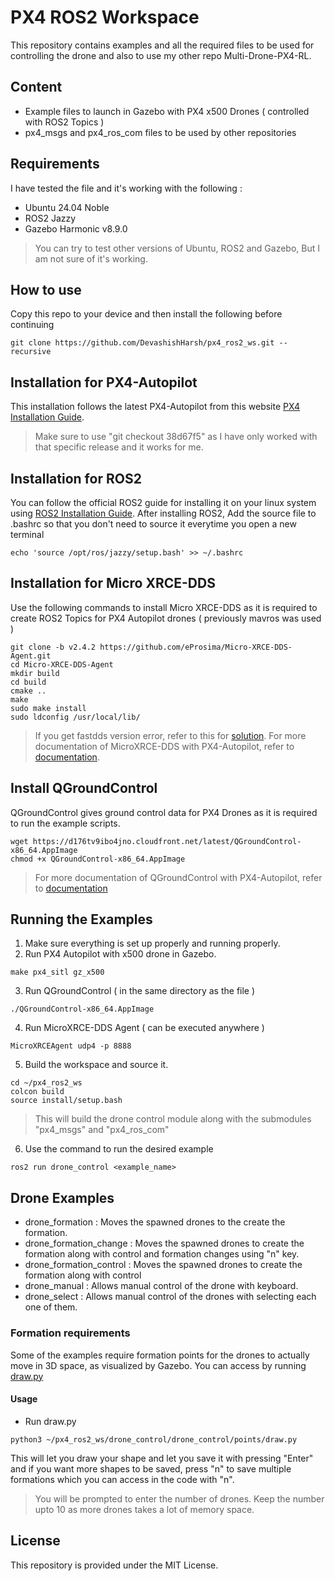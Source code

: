 # PX4 ROS2 Workspace
This repository contains examples and all the required files to be used for controlling the drone and also to use my other repo Multi-Drone-PX4-RL. 

## Content
- Example files to launch in Gazebo with PX4 x500 Drones ( controlled with ROS2 Topics )
- px4_msgs and px4_ros_com files to be used by other repositories

## Requirements
I have tested the file and it's working with the following :
- Ubuntu 24.04 Noble
- ROS2 Jazzy
- Gazebo Harmonic v8.9.0
> You can try to test other versions of Ubuntu, ROS2 and Gazebo, But I am not sure of it's working.

## How to use 
Copy this repo to your device and then install the following before continuing
```
git clone https://github.com/DevashishHarsh/px4_ros2_ws.git --recursive
```

## Installation for PX4-Autopilot
This installation follows the latest PX4-Autopilot from this website [PX4 Installation Guide](https://docs.px4.io/main/en/dev_setup/building_px4).
> Make sure to use "git checkout 38d67f5" as I have only worked with that specific release and it works for me.

## Installation for ROS2
You can follow the official ROS2 guide for installing it on your linux system using [ROS2 Installation Guide](https://docs.ros.org/en/jazzy/Installation.html).
After installing ROS2, Add the source file to .bashrc so that you don't need to source it everytime you open a new terminal
```
echo 'source /opt/ros/jazzy/setup.bash' >> ~/.bashrc
```

## Installation for Micro XRCE-DDS
Use the following commands to install Micro XRCE-DDS as it is required to create ROS2 Topics for PX4 Autopilot drones ( previously mavros was used )
```
git clone -b v2.4.2 https://github.com/eProsima/Micro-XRCE-DDS-Agent.git
cd Micro-XRCE-DDS-Agent
mkdir build
cd build
cmake ..
make
sudo make install
sudo ldconfig /usr/local/lib/
```
> If you get fastdds version error, refer to this for [solution](https://github.com/PX4/PX4-Autopilot/issues/24477).
> For more documentation of MicroXRCE-DDS with PX4-Autopilot, refer to [documentation](https://docs.px4.io/main/en/middleware/uxrce_dds.html#starting-the-agent).

## Install QGroundControl
QGroundControl gives ground control data for PX4 Drones as it is required to run the example scripts.
```
wget https://d176tv9ibo4jno.cloudfront.net/latest/QGroundControl-x86_64.AppImage
chmod +x QGroundControl-x86_64.AppImage
```
>  For more documentation of QGroundControl with PX4-Autopilot, refer to [documentation](https://docs.px4.io/main/en/getting_started/px4_basic_concepts.html#qgc)

## Running the Examples
1. Make sure everything is set up properly and running properly.
2. Run PX4 Autopilot with x500 drone in Gazebo.
```
make px4_sitl gz_x500
```
3. Run QGroundControl ( in the same directory as the file )
```
./QGroundControl-x86_64.AppImage
```
4. Run MicroXRCE-DDS Agent ( can be executed anywhere )
```
MicroXRCEAgent udp4 -p 8888
```
5. Build the workspace and source it.
```
cd ~/px4_ros2_ws
colcon build
source install/setup.bash
```
> This will build the drone control module along with the submodules "px4_msgs" and "px4_ros_com"
6. Use the command to run the desired example
```
ros2 run drone_control <example_name>
```
## Drone Examples
- drone_formation : Moves the spawned drones to the create the formation.
- drone_formation_change : Moves the spawned drones to create the formation along with control and formation changes using "n" key.
- drone_formation_control : Moves the spawned drones to create the formation along with control
- drone_manual : Allows manual control of the drone with keyboard.
- drone_select : Allows manual control of the drones with selecting each one of them.
  
### Formation requirements
Some of the examples require formation points for the drones to actually move in 3D space, as visualized by Gazebo. You can access by running [draw.py](drone_control/drone_control/points/draw.py)
#### Usage 
- Run draw.py
```
python3 ~/px4_ros2_ws/drone_control/drone_control/points/draw.py
```
This will let you draw your shape and let you save it with pressing "Enter" and if you want more shapes to be saved, press "n" to save multiple formations which you can access in the code with "n".
> You will be prompted to enter the number of drones. Keep the number upto 10 as more drones takes a lot of memory space.

## License
This repository is provided under the MIT License.



